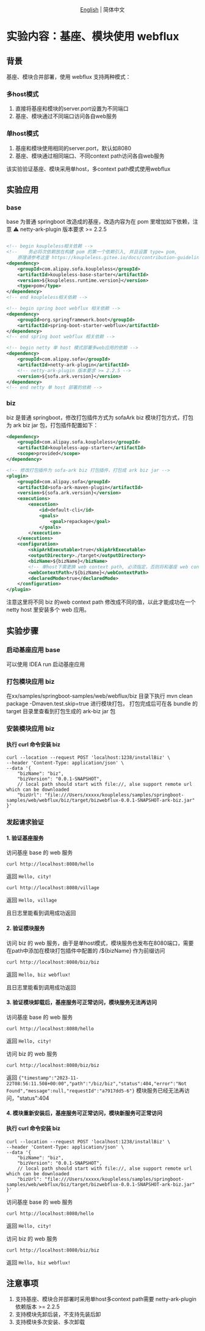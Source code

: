 <div align="center">

[English](./README.md) | 简体中文

</div>

# 实验内容：基座、模块使用 webflux

## 背景

基座、模块合并部署，使用 webflux 支持两种模式：

### 多host模式
1. 直接将基座和模块的server.port设置为不同端口
2. 基座、模块通过不同端口访问各自web服务

### 单host模式
1. 基座和模块使用相同的server.port，默认如8080
2. 基座、模块通过相同端口、不同context path访问各自web服务

该实验验证基座、模块采用单host，多context path模式使用webflux

## 实验应用
### base
base 为普通 springboot 改造成的基座，改造内容为在 pom 里增加如下依赖，注意 ⚠️ netty-ark-plugin 版本要求 >= 2.2.5
```xml

<!-- begin koupleless相关依赖 -->
<!--    务必将次依赖放在构建 pom 的第一个依赖引入, 并且设置 type= pom, 
    原理请参考这里 https://koupleless.gitee.io/docs/contribution-guidelines/runtime/multi-app-padater/ -->
<dependency>
    <groupId>com.alipay.sofa.koupleless</groupId>
    <artifactId>koupleless-base-starter</artifactId>
    <version>${koupleless.runtime.version}</version>
    <type>pom</type>
</dependency>
<!-- end koupleless相关依赖 -->

<!-- begin spring boot webflux 相关依赖 -->
<dependency>
    <groupId>org.springframework.boot</groupId>
    <artifactId>spring-boot-starter-webflux</artifactId>
</dependency>
<!-- end spring boot webflux 相关依赖 -->

<!-- begin netty 单 host 模式部署多web应用的依赖 -->
<dependency>
    <groupId>com.alipay.sofa</groupId>
    <artifactId>netty-ark-plugin</artifactId>
    <!-- netty-ark-plugin 版本要求 >= 2.2.5 -->
    <version>${sofa.ark.version}</version>
</dependency>
<!-- end netty 单 host 部署的依赖 -->

```

### biz
biz 是普通 springboot，修改打包插件方式为 sofaArk biz 模块打包方式，打包为 ark biz jar 包，打包插件配置如下：
```xml
<dependency>
    <groupId>com.alipay.sofa.koupleless</groupId>
    <artifactId>koupleless-app-starter</artifactId>
    <scope>provided</scope>
</dependency>

<!-- 修改打包插件为 sofa-ark biz 打包插件，打包成 ark biz jar -->
<plugin>
    <groupId>com.alipay.sofa</groupId>
    <artifactId>sofa-ark-maven-plugin</artifactId>
    <version>${sofa.ark.version}</version>
    <executions>
        <execution>
            <id>default-cli</id>
            <goals>
                <goal>repackage</goal>
            </goals>
        </execution>
    </executions>
    <configuration>
        <skipArkExecutable>true</skipArkExecutable>
        <outputDirectory>./target</outputDirectory>
        <bizName>${bizName}</bizName>
        <!-- 单host下需更换 web context path, 必须指定，否则将和基座 web context 冲突，导致启动失败 -->
        <webContextPath>/${bizName}</webContextPath>
        <declaredMode>true</declaredMode>
    </configuration>
</plugin>
```
注意这里将不同 biz 的web context path 修改成不同的值，以此才能成功在一个 netty host 里安装多个 web 应用。


## 实验步骤

### 启动基座应用 base

可以使用 IDEA run 启动基座应用

### 打包模块应用 biz

在xx/samples/springboot-samples/web/webflux/biz 目录下执行 mvn clean package -Dmaven.test.skip=true 进行模块打包， 打包完成后可在各 bundle 的 target 目录里查看到打包生成的 ark-biz jar 包

### 安装模块应用 biz

#### 执行 curl 命令安装 biz

```shell
curl --location --request POST 'localhost:1238/installBiz' \
--header 'Content-Type: application/json' \
--data '{
    "bizName": "biz",
    "bizVersion": "0.0.1-SNAPSHOT",
    // local path should start with file://, alse support remote url which can be downloaded
    "bizUrl": "file:///Users/xxxxx/koupleless/samples/springboot-samples/web/webflux/biz/target/bizwebflux-0.0.1-SNAPSHOT-ark-biz.jar"
}'
```

### 发起请求验证

#### 1. 验证基座服务

访问基座 base 的 web 服务
```shell
curl http://localhost:8080/hello
```
返回 `Hello, city!`
```shell
curl http://localhost:8080/village
```
返回 `Hello, village`

且日志里能看到调用成功返回

#### 2. 验证模块服务

访问 biz 的 web 服务，由于是单host模式，模块服务也发布在8080端口，需要在path中添加在模块打包插件中配置的 <webContextPath>/${bizName}</webContextPath> 作为前缀访问
```shell
curl http://localhost:8080/biz/biz
```
返回 `Hello, biz webflux!`

且日志里能看到调用成功返回

#### 3. 验证模块卸载后，基座服务可正常访问，模块服务无法再访问

访问基座 base 的 web 服务
```shell
curl http://localhost:8080/hello
```
返回 `Hello, city!`

访问 biz 的 web 服务
```shell
curl http://localhost:8080/biz/biz
```
返回 `{"timestamp":"2023-11-22T08:56:11.508+00:00","path":"/biz/biz","status":404,"error":"Not Found","message":null,"requestId":"a7917dd5-6"}`
模块服务已经无法再访问，"status":404 

#### 4. 模块重新安装后，基座服务可正常访问，模块新服务可正常访问

#### 执行 curl 命令安装 biz

```shell
curl --location --request POST 'localhost:1238/installBiz' \
--header 'Content-Type: application/json' \
--data '{
    "bizName": "biz",
    "bizVersion": "0.0.1-SNAPSHOT",
    // local path should start with file://, alse support remote url which can be downloaded
    "bizUrl": "file:///Users/xxxxx/koupleless/samples/springboot-samples/web/webflux/biz/target/bizwebflux-0.0.1-SNAPSHOT-ark-biz.jar"
}'
```
访问基座 base 的 web 服务
```shell
curl http://localhost:8080/hello
```
返回 `Hello, city!`

访问 biz 的 web 服务
```shell
curl http://localhost:8080/biz/biz
```
返回 `Hello, biz webflux!`


## 注意事项
1. 支持基座、模块合并部署时采用单host多context path需要 netty-ark-plugin 依赖版本 >= 2.2.5
2. 支持模块先卸后装，不支持先装后卸
3. 支持模块多次安装、多次卸载
